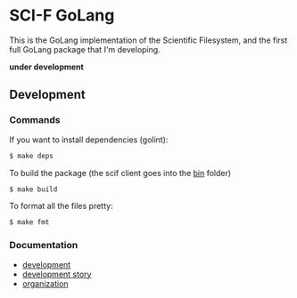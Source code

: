 # SCI-F GoLang

This is the GoLang implementation of the Scientific Filesystem, and the first full GoLang package
that I'm developing. 

**under development**

## Development

### Commands

If you want to install dependencies (golint):

```bash
$ make deps
```

To build the package (the scif client goes into the [bin](bin) folder)

```bash
$ make build
```

To format all the files pretty:

```bash
$ make fmt
```

### Documentation

 - [development](docs/development.md)
 - [development story](docs/story.md)
 - [organization](docs/organization.md)
